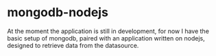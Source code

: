 # mongodb-nodejs

At the moment the application is still in development, for now I have the basic setup of mongodb, paired with an application written on nodejs, designed to retrieve data from the datasource.
